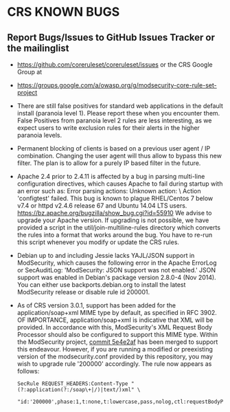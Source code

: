 # CRS KNOWN BUGS

## Report Bugs/Issues to GitHub Issues Tracker or the mailinglist

* https://github.com/coreruleset/coreruleset/issues
or the CRS Google Group at
* https://groups.google.com/a/owasp.org/g/modsecurity-core-rule-set-project

* There are still false positives for standard web applications in
  the default install (paranoia level 1). Please report these when
  you encounter them.
  False Positives from paranoia level 2 rules are less interesting,
  as we expect users to write exclusion rules for their alerts in
  the higher paranoia levels.
* Permanent blocking of clients is based on a previous user agent / IP
  combination. Changing the user agent will thus allow to bypass
  this new filter. The plan is to allow for a purely IP based
  filter in the future.
* Apache 2.4 prior to 2.4.11 is affected by a bug in parsing multi-line
  configuration directives, which causes Apache to fail during startup
  with an error such as:
    Error parsing actions: Unknown action: \\
    Action 'configtest' failed.
  This bug is known to plague RHEL/Centos 7 below v7.4 or
  httpd v2.4.6 release 67 and Ubuntu 14.04 LTS users.
  https://bz.apache.org/bugzilla/show_bug.cgi?id=55910
  We advise to upgrade your Apache version. If upgrading is not possible,
  we have provided a script in the util/join-multiline-rules directory
  which converts the rules into a format that works around the bug.
  You have to re-run this script whenever you modify or update
  the CRS rules.
* Debian up to and including Jessie lacks YAJL/JSON support in ModSecurity,
  which causes the following error in the Apache ErrorLog or SecAuditLog:
    'ModSecurity: JSON support was not enabled.'
  JSON support was enabled in Debian's package version 2.8.0-4 (Nov 2014).
  You can either use backports.debian.org to install the latest ModSecurity
  release or disable rule id 200001.
* As of CRS version 3.0.1, support has been added for the application/soap+xml MIME
  type by default, as specified in RFC 3902. OF IMPORTANCE, application/soap+xml is
  indicative that XML will be provided. In accordance with this, ModSecurity's XML
  Request Body Processor should also be configured to support this MIME type. Within
  the ModSecurity project, [commit 5e4e2af](https://github.com/owasp-modsecurity/ModSecurity/commit/5e4e2af7a6f07854fee6ed36ef4a381d4e03960e)
  has been merged to support this endeavour. However, if you are running a modified or
  preexisting version of the modsecurity.conf provided by this repository, you may
  wish to upgrade rule '200000' accordingly. The rule now appears as follows:
  ```
  SecRule REQUEST_HEADERS:Content-Type "(?:application(?:/soap\+|/)|text/)xml" \
       "id:'200000',phase:1,t:none,t:lowercase,pass,nolog,ctl:requestBodyProcessor=XML"
  ```
